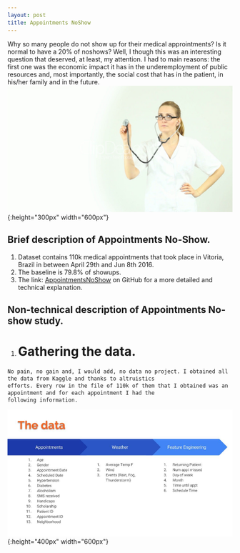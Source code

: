 ```yaml
---
layout: post
title: Appointments NoShow
---
```

Why so many people do not show up for their medical approintments? Is it normal to have a 20% of noshows? Well, I though this 
was an interesting question that deserved, at least, my attention. I had to main reasons: the first one was the economic 
impact it has in the underemployment of public resources and, most importantly, the social cost that has in the patient, in
his/her family and in the future.
![68445279 doctors wallpapers](/images/68445279-doctors-wallpapers.jpg){:height="300px" width="600px"}

## Brief description of Appointments No-Show.
  1. Dataset contains 110k medical appointments that took place in Vitoria, Brazil in between April 29th and Jun 8th 2016.
  2. The baseline is 79.8% of showups.
  3. The link: [AppointmentsNoShow](https://github.com/AlexChicote/AppointmentsNoShow) on GitHub for a more detailed and  
     technical explanation.
  
## Non-technical description of Appointments No-show study.

  1. # Gathering the data.
    No pain, no gain and, I would add, no data no project. I obtained all the data from Kaggle and thanks to altruistics
    efforts. Every row in the file of 110k of them that I obtained was an appointment and for each appointment I had the 
    following information.

![AlexChicoteCapstone](/images/AlexChicoteCapstone.jpg){:height="400px" width="600px"}





